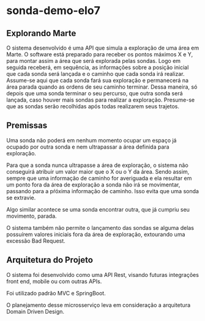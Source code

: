 # sonda-demo-elo7

## Explorando Marte
O sistema desenvolvido é uma API que simula a exploração de uma área em Marte. O software está preparado para receber os pontos máximos X e Y, para montar assim 
a área que será explorada pelas sondas. Logo em seguida receberá, em sequência, as informações sobre a posição inicial que cada sonda será lançada e o caminho
que cada sonda irá realizar. Assume-se aqui que cada sonda fará sua exploração e permanecerá na área parada quando as ordens de seu caminho terminar. Dessa maneira, só depois que uma sonda terminar o seu percurso, que outra sonda será lançada, caso houver mais sondas para realizar a exploração. Presume-se que as 
sondas serão recolhidas após todas realizarem seus trajetos.

## Premissas
Uma sonda não poderá em nenhum momento ocupar um espaço já ocupado por outra sonda e nem ultrapassar a área definida para exploração. 

Para que a sonda nunca ultrapasse a área de exploração, o sistema não conseguirá atribuir um valor maior que o X ou o Y da área.
Sendo assim, sempre que uma informação de caminho for averiguada e ela resultar em um ponto fora da área de exploração a sonda não irá se movimentar, 
passando para a pŕóxima informação de caminho. Isso evita que uma sonda se extravie. 

Algo similar acontece se uma sonda encontrar outra, que já cumpriu seu movimento, parada. 

O sistema também não permite o lançamento das sondas se alguma delas possuírem valores iniciais fora da área de exploração, extourando uma excessão Bad Request. 

## Arquitetura do Projeto
O sistema foi desenvolvido como uma API Rest, visando futuras integrações front end, mobile ou com outras APIs. 

Foi utilizado padrão MVC e SpringBoot. 

O planejamento desse microsserviço leva em consideração a arquitetura Domain Driven Design.

 
